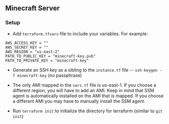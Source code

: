 ## Minecraft Server
### Setup
- Add `terraform.tfvars` file to include your variables. For example:
```
AWS_ACCESS_KEY = ""
AWS_SECRET_KEY = ""
AWS_REGION = "us-east-2"
PATH_TO_PUBLIC_KEY = "minecraft-key.pub"
PATH_TO_PRIVATE_KEY = "minecraft-key"
```

- Generate an SSH key as a sibling to the `instance.tf` file -- `ssh-keygen -f minecraft-key` (no passphrase)
- The only AMI mapped in the `vars.tf` file is us-east-1. If you choose a different region, you will have to add an AMI. Keep in mind that SSM agent is automatically installed on the AMI that is mapped. If you choose a different AMI you may have to manually install the SSM agent.

- Run `terraform init` to initialize the directory for terraform (similar to `git init`)